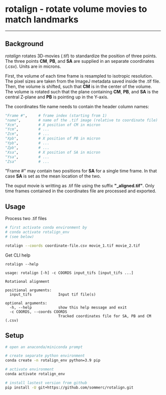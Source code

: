 # rotalign - rotate volume movies to match landmarks
---

## Background
*rotalign* rotates 3D-movies (.tif) to standardize the position of three points. The three points **CM**, **PB**, and **SA** are supplied in an separate coordinates (.csv). Units are in microns.

First, the volume of each time frame is resampled to isotropic resolution. The pixel sizes are taken from the ImageJ metadata saved inside the .tif file. Then, the volume is shifted, such that **CM** is in the center of the volume. The volume is rotated such that the plane containing **CM**, **PB**, and **SA** is the central Z-plane and **PB** is pointing up in the Y-axis. 

The coordinates file name needs to contain the header column names:

```python
"Frame #",     # frame index (starting from 1)
"name",        # name of the .tif image (relative to coordinate file)
"Xcm",         # X position of CM in micron 
"Ycm",         # ...
"Zcm",         # ...
"Xpb",         # X position of PB in micron
"Ypb",         # ...
"Zpb",         # ...
"Xsa",         # X position of SA in micron
"Ysa",         # ...
"Zsa"          # ...
```

"Frame #" may contain two positions for **SA** for a single time frame. In that case **SA** is set as the mean location of the two.

The ouput movie is writting as .tif file using the suffix **"_aligned.tif"**. Only time frames contained in the coordinates file are processed and exported.

## Usage
Process two .tif files
```bash
# first activate conda environment by
# conda activate rotalign_env
# (see below)

rotalign --coords coordinate-file.csv movie_1.tif movie_2.tif
```

Get CLI help
```
rotalign --help

usage: rotalign [-h] -c COORDS input_tifs [input_tifs ...]

Rotational alignment

positional arguments:
  input_tifs            Input tif file(s)

optional arguments:
  -h, --help            show this help message and exit
  -c COORDS, --coords COORDS
                        Tracked coordinates file for SA, PB and CM (.csv)

```

## Setup

```bash
# open an anaconda/miniconda prompt

# create separate python environment 
conda create -n rotalign_env python=3.9 pip

# activate environment
conda activate rotalign_env

# install lastest version from github
pip install -U git+https://github.com/sommerc/rotalign.git
```
